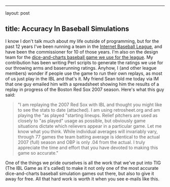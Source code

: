 <hr />

<p>layout: post</p>

<h2>title: Accuracy In Baseball Simulations</h2>

<p>I know I don't talk much about my life outside of programming, but for the past 12 years I've been running a team in the <a href="http://www.ibl.org">Internet Baseball League</a>, and have been the commissioner for 10 of those years.  I'm also on the design team for the <a href="http://iblgame.ibl.org">dice-and-charts baseball game we use for the league</a>.  My contribution has been writing Perl scripts to generate the ratings we use for our throwing arms and baserunning ratings.  Anyhow, I (and other league members) wonder if people use the game to run their own replays, as most of us just play in the IBL and that's it.  My friend Sean told me today via IM that one guy emailed him with a spreadsheet showing him the results of a replay in progress of the Boston Red Sox 2007 season.  Here's what this guy said:
<blockquote>
"I am replaying the 2007 Red Sox with IBL and thought you might like to
   see the stats to date (attached). I am using retrosheet.org and am
   playing the "as played "starting lineups. Relief pitchers are used as
   closely to "as played" usage as possible, but obviously game situations
   dictate which relievers appear in a particular game.
   Let me know what you think. While individual averages will invariably
   vary, through 77 games the team batting average is identical to the
   actual 2007 (full) season and OBP is only .04 from the actual. I truly
   appreciate the time and effort that you have devoted to making this
   game so accurate."
</blockquote>
</p>

<p>One of the things we pride ourselves is all the work that we've put into TIG (The IBL Game as it's called) to make it not only one of the most accurate dice-and-charts baseball simulation games out there, but also to give it away for free.  All that hard work is worth it when you see e-mails like this.
</p>
